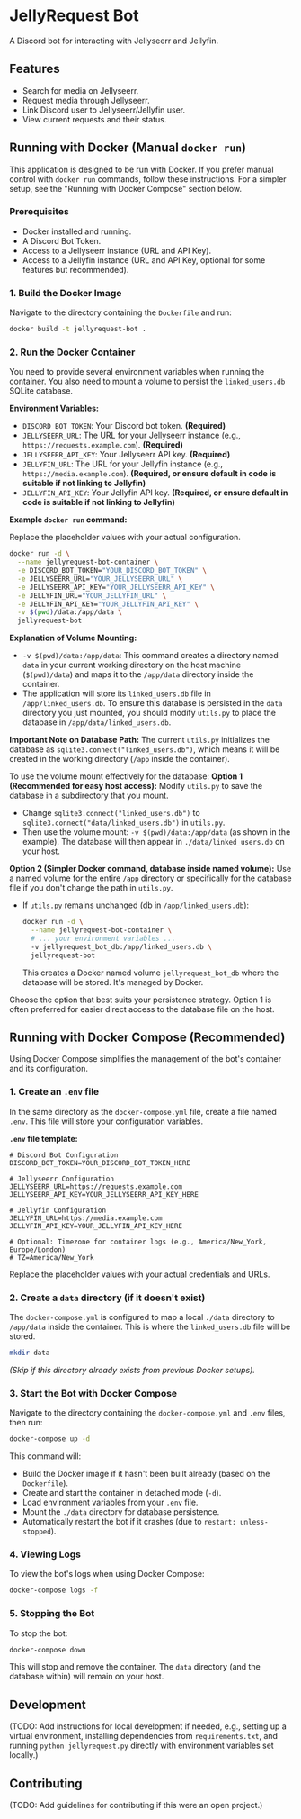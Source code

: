 # JellyRequest Bot

A Discord bot for interacting with Jellyseerr and Jellyfin.

## Features

-   Search for media on Jellyseerr.
-   Request media through Jellyseerr.
-   Link Discord user to Jellyseerr/Jellyfin user.
-   View current requests and their status.

## Running with Docker (Manual `docker run`)

This application is designed to be run with Docker. If you prefer manual control with `docker run` commands, follow these instructions. For a simpler setup, see the "Running with Docker Compose" section below.

### Prerequisites

-   Docker installed and running.
-   A Discord Bot Token.
-   Access to a Jellyseerr instance (URL and API Key).
-   Access to a Jellyfin instance (URL and API Key, optional for some features but recommended).

### 1. Build the Docker Image

Navigate to the directory containing the `Dockerfile` and run:

```bash
docker build -t jellyrequest-bot .
```

### 2. Run the Docker Container

You need to provide several environment variables when running the container. You also need to mount a volume to persist the `linked_users.db` SQLite database.

**Environment Variables:**

*   `DISCORD_BOT_TOKEN`: Your Discord bot token. **(Required)**
*   `JELLYSEERR_URL`: The URL for your Jellyseerr instance (e.g., `https://requests.example.com`). **(Required)**
*   `JELLYSEERR_API_KEY`: Your Jellyseerr API key. **(Required)**
*   `JELLYFIN_URL`: The URL for your Jellyfin instance (e.g., `https://media.example.com`). **(Required, or ensure default in code is suitable if not linking to Jellyfin)**
*   `JELLYFIN_API_KEY`: Your Jellyfin API key. **(Required, or ensure default in code is suitable if not linking to Jellyfin)**

**Example `docker run` command:**

Replace the placeholder values with your actual configuration.

```bash
docker run -d \
  --name jellyrequest-bot-container \
  -e DISCORD_BOT_TOKEN="YOUR_DISCORD_BOT_TOKEN" \
  -e JELLYSEERR_URL="YOUR_JELLYSEERR_URL" \
  -e JELLYSEERR_API_KEY="YOUR_JELLYSEERR_API_KEY" \
  -e JELLYFIN_URL="YOUR_JELLYFIN_URL" \
  -e JELLYFIN_API_KEY="YOUR_JELLYFIN_API_KEY" \
  -v $(pwd)/data:/app/data \
  jellyrequest-bot
```

**Explanation of Volume Mounting:**

*   `-v $(pwd)/data:/app/data`: This command creates a directory named `data` in your current working directory on the host machine (`$(pwd)/data`) and maps it to the `/app/data` directory inside the container.
*   The application will store its `linked_users.db` file in `/app/linked_users.db`. To ensure this database is persisted in the `data` directory you just mounted, you should modify `utils.py` to place the database in `/app/data/linked_users.db`.

**Important Note on Database Path:**
The current `utils.py` initializes the database as `sqlite3.connect("linked_users.db")`, which means it will be created in the working directory (`/app` inside the container).

To use the volume mount effectively for the database:
**Option 1 (Recommended for easy host access):** Modify `utils.py` to save the database in a subdirectory that you mount.
   - Change `sqlite3.connect("linked_users.db")` to `sqlite3.connect("data/linked_users.db")` in `utils.py`.
   - Then use the volume mount: `-v $(pwd)/data:/app/data` (as shown in the example). The database will then appear in `./data/linked_users.db` on your host.

**Option 2 (Simpler Docker command, database inside named volume):** Use a named volume for the entire `/app` directory or specifically for the database file if you don't change the path in `utils.py`.
   - If `utils.py` remains unchanged (db in `/app/linked_users.db`):
     ```bash
     docker run -d \
       --name jellyrequest-bot-container \
       # ... your environment variables ...
       -v jellyrequest_bot_db:/app/linked_users.db \
       jellyrequest-bot
     ```
     This creates a Docker named volume `jellyrequest_bot_db` where the database will be stored. It's managed by Docker.

Choose the option that best suits your persistence strategy. Option 1 is often preferred for easier direct access to the database file on the host.

## Running with Docker Compose (Recommended)

Using Docker Compose simplifies the management of the bot's container and its configuration.

### 1. Create an `.env` file

In the same directory as the `docker-compose.yml` file, create a file named `.env`. This file will store your configuration variables.

**`.env` file template:**

```env
# Discord Bot Configuration
DISCORD_BOT_TOKEN=YOUR_DISCORD_BOT_TOKEN_HERE

# Jellyseerr Configuration
JELLYSEERR_URL=https://requests.example.com
JELLYSEERR_API_KEY=YOUR_JELLYSEERR_API_KEY_HERE

# Jellyfin Configuration
JELLYFIN_URL=https://media.example.com
JELLYFIN_API_KEY=YOUR_JELLYFIN_API_KEY_HERE

# Optional: Timezone for container logs (e.g., America/New_York, Europe/London)
# TZ=America/New_York
```

Replace the placeholder values with your actual credentials and URLs.

### 2. Create a `data` directory (if it doesn't exist)

The `docker-compose.yml` is configured to map a local `./data` directory to `/app/data` inside the container. This is where the `linked_users.db` file will be stored.

```bash
mkdir data
```
*(Skip if this directory already exists from previous Docker setups).*

### 3. Start the Bot with Docker Compose

Navigate to the directory containing the `docker-compose.yml` and `.env` files, then run:

```bash
docker-compose up -d
```

This command will:
- Build the Docker image if it hasn't been built already (based on the `Dockerfile`).
- Create and start the container in detached mode (`-d`).
- Load environment variables from your `.env` file.
- Mount the `./data` directory for database persistence.
- Automatically restart the bot if it crashes (due to `restart: unless-stopped`).

### 4. Viewing Logs

To view the bot's logs when using Docker Compose:

```bash
docker-compose logs -f
```

### 5. Stopping the Bot

To stop the bot:

```bash
docker-compose down
```
This will stop and remove the container. The `data` directory (and the database within) will remain on your host.

## Development

(TODO: Add instructions for local development if needed, e.g., setting up a virtual environment, installing dependencies from `requirements.txt`, and running `python jellyrequest.py` directly with environment variables set locally.)

## Contributing

(TODO: Add guidelines for contributing if this were an open project.)
```

